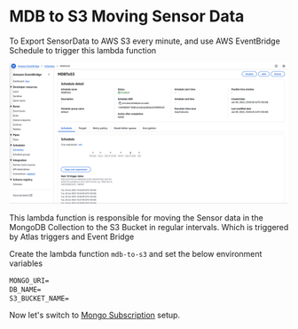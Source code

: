 # MDB to S3 Moving Sensor Data

To Export SensorData to AWS S3 every minute, and use AWS EventBridge Schedule to trigger this lambda function

![EventBridge](../../media/eventbridge-schedule.png)


This lambda function is responsible for moving the Sensor data in the MongoDB Collection to the S3 Bucket in regular intervals. Which is triggered by Atlas triggers and Event Bridge

Create the lambda function `mdb-to-s3` and set the below environment variables

```
MONGO_URI=
DB_NAME=
S3_BUCKET_NAME=
```



Now let's switch to [Mongo Subscription](../mongo-subscription/) setup.
